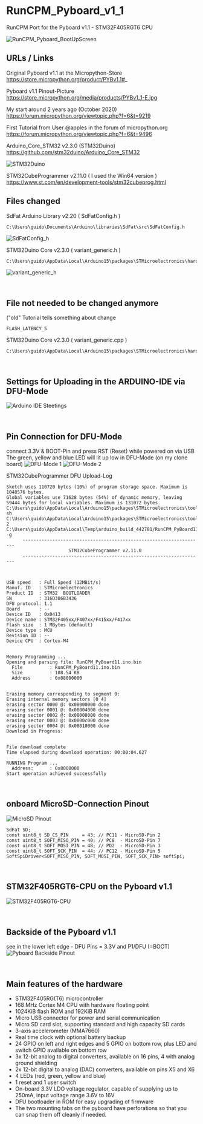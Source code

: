 # RunCPM_Pyboard_v1_1
RunCPM Port for the Pyboard v1.1 - STM32F405RGT6 CPU

![RunCPM_Pyboard_BootUpScreen](https://github.com/guidol70/RunCPM_Pyboard_v1_1/raw/main/pictures/RunCPM_Pyboard_v1_1.jpg?raw=true)

## URLs / Links

Original Pyboard v1.1 at the Micropython-Store<br>
https://store.micropython.org/product/PYBv1.1#_

Pyboard v1.1 Pinout-Picture<br>
https://store.micropython.org/media/products/PYBv1_1-E.jpg

My start around 2 years ago (October 2020)<br>
https://forum.micropython.org/viewtopic.php?f=6&t=9219

First Tutorial from User @apples in the forum of micropython.org<br>
https://forum.micropython.org/viewtopic.php?f=6&t=9496

Arduino_Core_STM32 v2.3.0 (STM32Duino)<br>
https://github.com/stm32duino/Arduino_Core_STM32

![STM32Duino](https://github.com/guidol70/RunCPM_Pyboard_v1_1/raw/main/pictures/BoardsManager_STM32Duino.jpg?raw=true)

STM32CubeProgrammer v2.11.0 ( I used the Win64 version )<br>
https://www.st.com/en/development-tools/stm32cubeprog.html
<br>

## Files changed

SdFat Arduino Library v2.20 ( SdFatConfig.h )
```
C:\Users\guido\Documents\Arduino\libraries\SdFat\src\SdFatConfig.h
```
![SdFatConfig_h](https://github.com/guidol70/RunCPM_Pyboard_v1_1/raw/main/pictures/SdFatConfig_h_changes.jpg?raw=true)

STM32Duino Core v2.3.0 ( variant_generic.h )
```
C:\Users\guido\AppData\Local\Arduino15\packages\STMicroelectronics\hardware\stm32\2.3.0\variants\STM32F4xx\F405RGT_F415RGT\variant_generic.h
```
![variant_generic_h](https://github.com/guidol70/RunCPM_Pyboard_v1_1/raw/main/pictures/variant_generic_h_changes.jpg?raw=true)

<br>

## File not needed to be changed anymore

("old" Tutorial tells something about change 
```
FLASH_LATENCY_5
```

STM32Duino Core v2.3.0 ( variant_generic.cpp )
```
C:\Users\guido\AppData\Local\Arduino15\packages\STMicroelectronics\hardware\stm32\2.3.0\variants\STM32F4xx\F405RGT_F415RGT\variant_generic.cpp
```

<br>

## Settings for Uploading in the ARDUINO-IDE via DFU-Mode

![Arduino IDE Steetings](https://github.com/guidol70/RunCPM_Pyboard_v1_1/raw/main/pictures/RunCPM_STM32_Pyboard_settings.jpg?raw=true)

<br>

## Pin Connection for DFU-Mode 

connect 3.3V & BOOT-Pin and press RST (Reset) while powered on via USB<br>
The green, yellow and blue LED will lit up low in DFU-Mode (on my clone board)
![DFU-Mode 1](https://github.com/guidol70/RunCPM_Pyboard_v1_1/raw/main/pictures/Pyboard_v1_1_DFU_FullBoard.jpg?raw=true)
![DFU-Mode 2](https://github.com/guidol70/RunCPM_Pyboard_v1_1/raw/main/pictures/Pyboard_v1_1_DFU.jpg?raw=true)

STM32CubeProgrammer DFU Upload-Log
```
Sketch uses 110720 bytes (10%) of program storage space. Maximum is 1048576 bytes.
Global variables use 71628 bytes (54%) of dynamic memory, leaving 59444 bytes for local variables. Maximum is 131072 bytes.
C:\Users\guido\AppData\Local\Arduino15\packages\STMicroelectronics\tools\STM32Tools\2.1.1/win/busybox.exe sh C:\Users\guido\AppData\Local\Arduino15\packages\STMicroelectronics\tools\STM32Tools\2.1.1/stm32CubeProg.sh 2 C:\Users\guido\AppData\Local\Temp\arduino_build_442781/RunCPM_PyBoard11.ino.bin -g 
      -------------------------------------------------------------------
                       STM32CubeProgrammer v2.11.0                  
      -------------------------------------------------------------------



USB speed   : Full Speed (12MBit/s)
Manuf. ID   : STMicroelectronics
Product ID  : STM32  BOOTLOADER
SN          : 316D386B3436
DFU protocol: 1.1
Board       : --
Device ID   : 0x0413
Device name : STM32F405xx/F407xx/F415xx/F417xx
Flash size  : 1 MBytes (default)
Device type : MCU
Revision ID : --  
Device CPU  : Cortex-M4


Memory Programming ...
Opening and parsing file: RunCPM_PyBoard11.ino.bin
  File          : RunCPM_PyBoard11.ino.bin
  Size          : 108.54 KB 
  Address       : 0x08000000 


Erasing memory corresponding to segment 0:
Erasing internal memory sectors [0 4]
erasing sector 0000 @: 0x08000000 done
erasing sector 0001 @: 0x08004000 done
erasing sector 0002 @: 0x08008000 done
erasing sector 0003 @: 0x0800c000 done
erasing sector 0004 @: 0x08010000 done
Download in Progress:


File download complete
Time elapsed during download operation: 00:00:04.627

RUNNING Program ... 
  Address:      : 0x8000000
Start operation achieved successfully
```

<br>

## onboard MicroSD-Connection Pinout
![MicroSD Pinout](https://github.com/guidol70/RunCPM_Pyboard_v1_1/raw/main/pictures/Pyboard_MicroSD.jpg?raw=true)

```
SdFat SD;
const uint8_t SD_CS_PIN     = 43; // PC11 - MicroSD-Pin 2
const uint8_t SOFT_MISO_PIN = 40; // PC8  - MicroSD-Pin 7
const uint8_t SOFT_MOSI_PIN = 48; // PD2  - MicroSD-Pin 3
const uint8_t SOFT_SCK_PIN  = 44; // PC12 - MicroSD-Pin 5
SoftSpiDriver<SOFT_MISO_PIN, SOFT_MOSI_PIN, SOFT_SCK_PIN> softSpi;
```

<br>

## STM32F405RGT6-CPU on the Pyboard v1.1

![STM32F405RGT6-CPU](https://github.com/guidol70/RunCPM_Pyboard_v1_1/raw/main/pictures/STM32F405RGT6_CPU.jpg?raw=true)

<br>

## Backside of the Pyboard v1.1

see in the lower left edge - DFU Pins = 3.3V and P1/DFU (=BOOT)
![Pyboard Backside Pinout](https://github.com/guidol70/RunCPM_Pyboard_v1_1/raw/main/pictures/Pyboard_v1_1_Back.jpg?raw=true)

<br>

## Main features of the hardware

- STM32F405RG(T6) microcontroller<br>
- 168 MHz Cortex M4 CPU with hardware floating point<br>
- 1024KiB flash ROM and 192KiB RAM<br>
- Micro USB connector for power and serial communication<br>
- Micro SD card slot, supporting standard and high capacity SD cards<br>
- 3-axis accelerometer (MMA7660)<br>
- Real time clock with optional battery backup<br>
- 24 GPIO on left and right edges and 5 GPIO on bottom row, plus LED and switch GPIO available on bottom row<br>
- 3x 12-bit analog to digital converters, available on 16 pins, 4 with analog ground shielding<br>
- 2x 12-bit digital to analog (DAC) converters, available on pins X5 and X6<br>
- 4 LEDs (red, green, yellow and blue)<br>
- 1 reset and 1 user switch<br>
- On-board 3.3V LDO voltage regulator, capable of supplying up to 250mA, input voltage range 3.6V to 16V<br>
- DFU bootloader in ROM for easy upgrading of firmware<br>
- The two mounting tabs on the pyboard have perforations so that you can snap them off cleanly if needed.<br>
